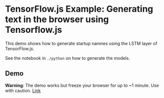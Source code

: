 # TensorFlow.js Example: Generating text in the browser using Tensorflow.js

This demo shows how to generate startup nanmes using the LSTM layer of TensorFlow.js.

See the notebook in `./python` on how to generate the models.

## Demo

**Warning**: The demo works but freeze your browser for up to ~1 minute. Use with caution. [Link](http://ndres.me/char-rnn-tensorflow-js/)

